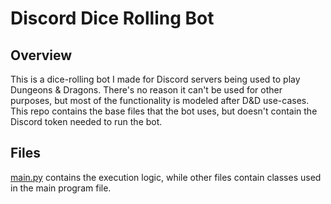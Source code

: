 # Discord Dice Rolling Bot

## Overview

This is a dice-rolling bot I made for Discord servers being used to play Dungeons & Dragons.
There's no reason it can't be used for other purposes, but most of the functionality is modeled after D&D use-cases.
This repo contains the base files that the bot uses, but doesn't contain the Discord token needed to run the bot.

## Files

[main.py](https://github.com/micahpress/discord-dice-roller/blob/master/main.py) contains the execution logic, while other files contain classes used in the main program file.
